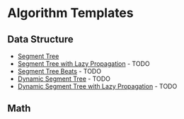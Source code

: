 # Algorithm Templates

## Data Structure 

 - [Segment Tree](./datastructure/segment_tree/)
 - [Segment Tree with Lazy Propagation](./datastructure/segment_tree_with_lazy_propagation) - TODO
 - [Segment Tree Beats](.) - TODO
 - [Dynamic Segment Tree](.) - TODO
 - [Dynamic Segment Tree with Lazy Propagation](.) - TODO

## Math
